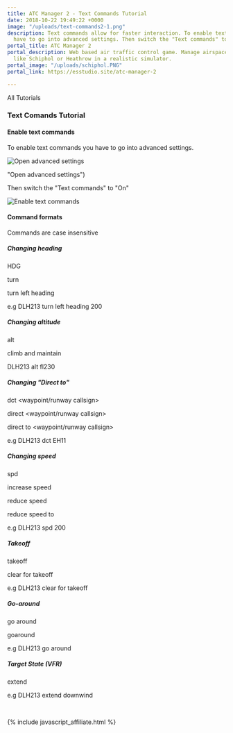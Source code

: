 ```yaml
---
title: ATC Manager 2 - Text Commands Tutorial
date: 2018-10-22 19:49:22 +0000
image: "/uploads/text-commands2-1.png"
description: Text commands allow for faster interaction. To enable text commands you
  have to go into advanced settings. Then switch the "Text commands" to "On"
portal_title: ATC Manager 2
portal_description: Web based air traffic control game. Manage airspace of busy airports
  like Schiphol or Heathrow in a realistic simulator.
portal_image: "/uploads/schiphol.PNG"
portal_link: https://esstudio.site/atc-manager-2

---
```

All Tutorials

### Text Comands Tutorial

#### Enable text commands

To enable text commands you have to go into advanced settings.

![Open advanced settings](https://esstudio.site/atc-manager-2/assets/images/tutorials/text-commands/advanced-settings.png)

"Open advanced settings")

Then switch the "Text commands" to "On"

![Enable text commands](https://esstudio.site/atc-manager-2/assets/images/tutorials/text-commands/text-commands.png)

#### Command formats

Commands are case insensitive

##### Changing heading

<airplane callsign> HDG <heading in degrees>

<airplane callsign> turn <heading in degrees>

<airplane callsign> turn left heading <heading in degrees>

e.g DLH213 turn left heading 200

##### Changing altitude

<airplane callsign> alt <flightlevel or altitude in feet>

<airplane callsign> climb and maintain <flightlevel or altitude in feet>

DLH213 alt fl230

##### Changing "Direct to"

<airplane callsign> dct <waypoint/runway callsign>

<airplane callsign> direct <waypoint/runway callsign>

<airplane callsign> direct to <waypoint/runway callsign>

e.g DLH213 dct EH11

##### Changing speed

<airplane callsign> spd <speed in knots>

<airplane callsign> increase speed <speed in knots>

<airplane callsign> reduce speed <speed in knots>

<airplane callsign> reduce speed to <speed in knots>

e.g DLH213 spd 200

##### Takeoff

<airplane callsign> takeoff

<airplane callsign> clear for takeoff

e.g DLH213 clear for takeoff

##### Go-around

<airplane callsign> go around

<airplane callsign> goaround

e.g DLH213 go around

##### Target State (VFR)

<airplane callsign> extend <vfr state>

e.g DLH213 extend downwind

<br>

{% include javascript_affiliate.html %}